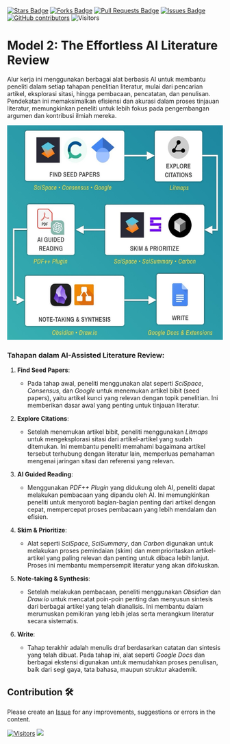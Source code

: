 <a href="https://github.com/drshahizan/Generative-AI-Playground/stargazers"><img src="https://img.shields.io/github/stars/drshahizan/Generative-AI-Playground" alt="Stars Badge"/></a>
<a href="https://github.com/drshahizan/Generative-AI-Playground/network/members"><img src="https://img.shields.io/github/forks/drshahizan/Generative-AI-Playground" alt="Forks Badge"/></a>
<a href="https://github.com/drshahizan/Generative-AI-Playground/pulls"><img src="https://img.shields.io/github/issues-pr/drshahizan/Generative-AI-Playground" alt="Pull Requests Badge"/></a>
<a href="https://github.com/drshahizan/Generative-AI-Playground"><img src="https://img.shields.io/github/issues/drshahizan/Generative-AI-Playground" alt="Issues Badge"/></a>
<a href="https://github.com/drshahizan/Generative-AI-Playground/graphs/contributors"><img alt="GitHub contributors" src="https://img.shields.io/github/contributors/drshahizan/Generative-AI-Playground?color=2b9348"></a>
![Visitors](https://api.visitorbadge.io/api/visitors?path=https%3A%2F%2Fgithub.com%2Fdrshahizan%2Fai-tools&labelColor=%23d9e3f0&countColor=%23697689&style=flat)

#  Model 2: The Effortless AI Literature Review

Alur kerja ini menggunakan berbagai alat berbasis AI untuk membantu peneliti dalam setiap tahapan penelitian literatur, mulai dari pencarian artikel, eksplorasi sitasi, hingga pembacaan, pencatatan, dan penulisan. Pendekatan ini memaksimalkan efisiensi dan akurasi dalam proses tinjauan literatur, memungkinkan peneliti untuk lebih fokus pada pengembangan argumen dan kontribusi ilmiah mereka.

<p align="center">
 <img src="https://github.com/drshahizan/Generative-AI-Playground/blob/main/images/effortless2.jpg"  height="500">
</p>

### Tahapan dalam AI-Assisted Literature Review:

1. **Find Seed Papers**:
   - Pada tahap awal, peneliti menggunakan alat seperti *SciSpace*, *Consensus*, dan *Google* untuk menemukan artikel bibit (seed papers), yaitu artikel kunci yang relevan dengan topik penelitian. Ini memberikan dasar awal yang penting untuk tinjauan literatur.

2. **Explore Citations**:
   - Setelah menemukan artikel bibit, peneliti menggunakan *Litmaps* untuk mengeksplorasi sitasi dari artikel-artikel yang sudah ditemukan. Ini membantu peneliti memahami bagaimana artikel tersebut terhubung dengan literatur lain, memperluas pemahaman mengenai jaringan sitasi dan referensi yang relevan.

3. **AI Guided Reading**:
   - Menggunakan *PDF++ Plugin* yang didukung oleh AI, peneliti dapat melakukan pembacaan yang dipandu oleh AI. Ini memungkinkan peneliti untuk menyoroti bagian-bagian penting dari artikel dengan cepat, mempercepat proses pembacaan yang lebih mendalam dan efisien.

4. **Skim & Prioritize**:
   - Alat seperti *SciSpace*, *SciSummary*, dan *Carbon* digunakan untuk melakukan proses pemindaian (skim) dan memprioritaskan artikel-artikel yang paling relevan dan penting untuk dibaca lebih lanjut. Proses ini membantu mempersempit literatur yang akan difokuskan.

5. **Note-taking & Synthesis**:
   - Setelah melakukan pembacaan, peneliti menggunakan *Obsidian* dan *Draw.io* untuk mencatat poin-poin penting dan menyusun sintesis dari berbagai artikel yang telah dianalisis. Ini membantu dalam merumuskan pemikiran yang lebih jelas serta merangkum literatur secara sistematis.

6. **Write**:
   - Tahap terakhir adalah menulis draf berdasarkan catatan dan sintesis yang telah dibuat. Pada tahap ini, alat seperti *Google Docs* dan berbagai ekstensi digunakan untuk memudahkan proses penulisan, baik dari segi gaya, tata bahasa, maupun struktur akademik.

## Contribution 🛠️
Please create an [Issue](https://github.com/drshahizan/Generative-AI-Playground/issues) for any improvements, suggestions or errors in the content.

[![Visitors](https://api.visitorbadge.io/api/visitors?path=https%3A%2F%2Fgithub.com%2Fdrshahizan&labelColor=%23697689&countColor=%23555555&style=plastic)](https://visitorbadge.io/status?path=https%3A%2F%2Fgithub.com%2Fdrshahizan)
![](https://hit.yhype.me/github/profile?user_id=81284918)
